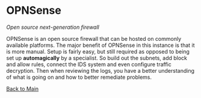 # OPNSense
*Open source next-generation firewall*

OPNSense is an open source firewall that can be hosted on commonly available platforms. The major benefit of OPNSense in this instance is that it is more manual. Setup is fairly easy, but still required as opposed to being set up **automagically** by a specialist. So build out the subnets, add block and allow rules, connect the IDS system and even configure traffic decryption. Then when reviewing the logs, you have a better understanding of what is going on and how to better remediate problems.

[Back to Main](../README.md)
